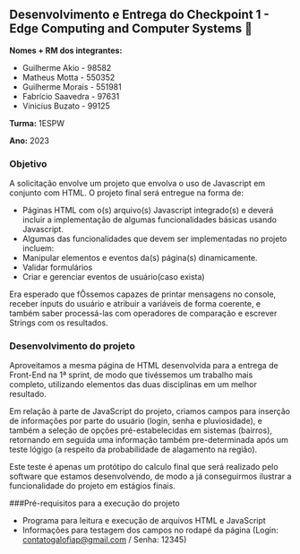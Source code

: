 ## Desenvolvimento e Entrega do Checkpoint 1 - Edge Computing and Computer Systems :rooster:

**Nomes + RM dos integrantes:**
- Guilherme Akio - 98582
- Matheus Motta - 550352
- Guilherme Morais - 551981
- Fabrício Saavedra - 97631	
- Vinicius Buzato - 99125

**Turma:** 1ESPW

**Ano:** 2023

### Objetivo
A solicitação envolve um projeto que envolva o uso de Javascript em conjunto com HTML.
O projeto final será entregue na forma de:
- Páginas HTML com o(s) arquivo(s) Javascript integrado(s) e deverá incluir a implementação de algumas funcionalidades básicas usando Javascript.
- Algumas das funcionalidades que devem ser implementadas no projeto incluem:
- Manipular elementos e eventos da(s) página(s) dinamicamente.
- Validar formulários
- Criar e gerenciar eventos de usuário(caso exista)

Era esperado que fÔssemos capazes de printar mensagens no console, receber inputs do usuário e atribuir a variáveis de forma coerente, e também saber processá-las com operadores de comparação e escrever Strings com os resultados.

### Desenvolvimento do projeto
Aproveitamos a mesma página de HTML desenvolvida para a entrega de Front-End na 1ª sprint, de modo que tivéssemos um trabalho mais completo, utilizando elementos das duas disciplinas em um melhor resultado.

Em relação à parte de JavaScript do projeto,  criamos campos para inserção de informações por parte do usuário (login, senha e pluviosidade), e também a seleção de opções pré-estabelecidas em sistemas (bairros), retornando em seguida uma informação também pre-determinada após um teste lógigo (a respeito da probabilidade de alagamento na região).

Este teste é apenas um protótipo do calculo final que será realizado pelo software que estamos desenvolvendo, de modo a já conseguirmos ilustrar a funcionalidade do projeto em estágios finais.

###Pré-requisitos para a execução do projeto
- Programa para leitura e execução de arquivos HTML e JavaScript
- Informações para testagem dos campos no rodapé da página (Login: contatogalofiap@gmail.com / Senha: 12345)
